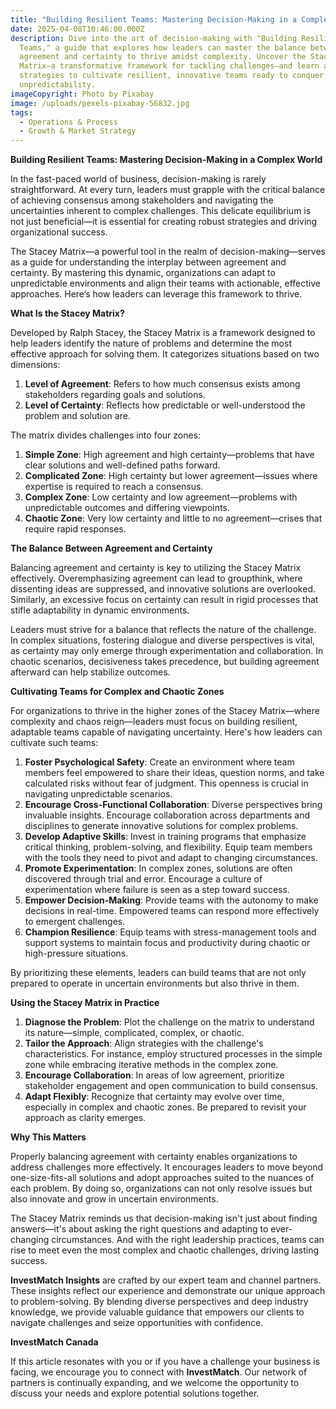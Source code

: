 ```yaml
---
title: "Building Resilient Teams: Mastering Decision-Making in a Complex World"
date: 2025-04-08T10:46:00.000Z
description: Dive into the art of decision-making with "Building Resilient
  Teams," a guide that explores how leaders can master the balance between
  agreement and certainty to thrive amidst complexity. Uncover the Stacey
  Matrix—a transformative framework for tackling challenges—and learn actionable
  strategies to cultivate resilient, innovative teams ready to conquer
  unpredictability.
imageCopyright: Photo by Pixabay
image: /uploads/pexels-pixabay-56832.jpg
tags:
  - Operations & Process
  - Growth & Market Strategy
---
```

**Building Resilient Teams: Mastering Decision-Making in a Complex World**

In the fast-paced world of business, decision-making is rarely straightforward. At every turn, leaders must grapple with the critical balance of achieving consensus among stakeholders and navigating the uncertainties inherent to complex challenges. This delicate equilibrium is not just beneficial—it is essential for creating robust strategies and driving organizational success.

The Stacey Matrix—a powerful tool in the realm of decision-making—serves as a guide for understanding the interplay between agreement and certainty. By mastering this dynamic, organizations can adapt to unpredictable environments and align their teams with actionable, effective approaches. Here’s how leaders can leverage this framework to thrive.

**What Is the Stacey Matrix?**

Developed by Ralph Stacey, the Stacey Matrix is a framework designed to help leaders identify the nature of problems and determine the most effective approach for solving them. It categorizes situations based on two dimensions:

1. **Level of Agreement**: Refers to how much consensus exists among stakeholders regarding goals and solutions.
2. **Level of Certainty**: Reflects how predictable or well-understood the problem and solution are.

The matrix divides challenges into four zones:

1. **Simple Zone**: High agreement and high certainty—problems that have clear solutions and well-defined paths forward.
2. **Complicated Zone**: High certainty but lower agreement—issues where expertise is required to reach a consensus.
3. **Complex Zone**: Low certainty and low agreement—problems with unpredictable outcomes and differing viewpoints.
4. **Chaotic Zone**: Very low certainty and little to no agreement—crises that require rapid responses.

**The Balance Between Agreement and Certainty**

Balancing agreement and certainty is key to utilizing the Stacey Matrix effectively. Overemphasizing agreement can lead to groupthink, where dissenting ideas are suppressed, and innovative solutions are overlooked. Similarly, an excessive focus on certainty can result in rigid processes that stifle adaptability in dynamic environments.

Leaders must strive for a balance that reflects the nature of the challenge. In complex situations, fostering dialogue and diverse perspectives is vital, as certainty may only emerge through experimentation and collaboration. In chaotic scenarios, decisiveness takes precedence, but building agreement afterward can help stabilize outcomes.

**Cultivating Teams for Complex and Chaotic Zones**

For organizations to thrive in the higher zones of the Stacey Matrix—where complexity and chaos reign—leaders must focus on building resilient, adaptable teams capable of navigating uncertainty. Here's how leaders can cultivate such teams:

1. **Foster Psychological Safety**: Create an environment where team members feel empowered to share their ideas, question norms, and take calculated risks without fear of judgment. This openness is crucial in navigating unpredictable scenarios.
2. **Encourage Cross-Functional Collaboration**: Diverse perspectives bring invaluable insights. Encourage collaboration across departments and disciplines to generate innovative solutions for complex problems.
3. **Develop Adaptive Skills**: Invest in training programs that emphasize critical thinking, problem-solving, and flexibility. Equip team members with the tools they need to pivot and adapt to changing circumstances.
4. **Promote Experimentation**: In complex zones, solutions are often discovered through trial and error. Encourage a culture of experimentation where failure is seen as a step toward success.
5. **Empower Decision-Making**: Provide teams with the autonomy to make decisions in real-time. Empowered teams can respond more effectively to emergent challenges.
6. **Champion Resilience**: Equip teams with stress-management tools and support systems to maintain focus and productivity during chaotic or high-pressure situations.

By prioritizing these elements, leaders can build teams that are not only prepared to operate in uncertain environments but also thrive in them.

**Using the Stacey Matrix in Practice**

1. **Diagnose the Problem**: Plot the challenge on the matrix to understand its nature—simple, complicated, complex, or chaotic.
2. **Tailor the Approach**: Align strategies with the challenge's characteristics. For instance, employ structured processes in the simple zone while embracing iterative methods in the complex zone.
3. **Encourage Collaboration**: In areas of low agreement, prioritize stakeholder engagement and open communication to build consensus.
4. **Adapt Flexibly**: Recognize that certainty may evolve over time, especially in complex and chaotic zones. Be prepared to revisit your approach as clarity emerges.

**Why This Matters**

Properly balancing agreement with certainty enables organizations to address challenges more effectively. It encourages leaders to move beyond one-size-fits-all solutions and adopt approaches suited to the nuances of each problem. By doing so, organizations can not only resolve issues but also innovate and grow in uncertain environments.

The Stacey Matrix reminds us that decision-making isn't just about finding answers—it's about asking the right questions and adapting to ever-changing circumstances. And with the right leadership practices, teams can rise to meet even the most complex and chaotic challenges, driving lasting success.

**InvestMatch Insights** are crafted by our expert team and channel partners. These insights reflect our experience and demonstrate our unique approach to problem-solving. By blending diverse perspectives and deep industry knowledge, we provide valuable guidance that empowers our clients to navigate challenges and seize opportunities with confidence.

**InvestMatch Canada**

If this article resonates with you or if you have a challenge your business is facing, we encourage you to connect with **InvestMatch**. Our network of partners is continually expanding, and we welcome the opportunity to discuss your needs and explore potential solutions together.
